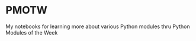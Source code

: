 # PMOTW
My notebooks for learning more about various Python modules thru Python Modules of the Week
